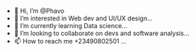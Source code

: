 
- 👋 Hi, I’m @Phavo
- 👀 I’m interested in  Web dev and UI/UX design...
- 🌱 I’m currently learning Data science...
- 💞️ I’m looking to collaborate on devs and software analysis...
- 📫 How to reach me +23490802501 ...

<!---
Phavo/Phavo is a ✨ special ✨ repository because its `README.md` (this file) appears on your GitHub profile.
You can click the Preview link to take a look at your changes.
--->

